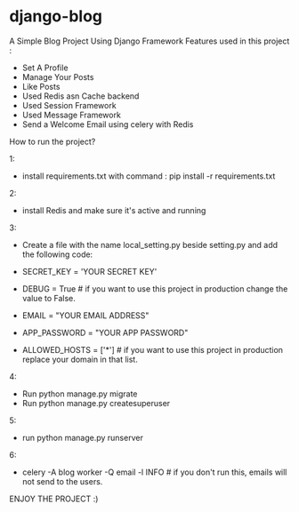# django-blog

A Simple Blog Project Using Django Framework  Features used in this project :

* Set A Profile
* Manage Your Posts
* Like Posts
* Used Redis asn Cache backend 
* Used Session Framework 
* Used Message Framework 
* Send a Welcome Email using celery with Redis

How to run the project?

1:
  * install requirements.txt with command : pip install -r requirements.txt
  
2:
  * install Redis and make sure it's active and running
  
3:
  * Create a file with the name local_setting.py beside setting.py and add the following code:
  
  * SECRET_KEY = 'YOUR SECRET KEY'
  * DEBUG = True          # if you want to use this project in production change the value to False.
  * EMAIL = "YOUR EMAIL ADDRESS"
  * APP_PASSWORD = "YOUR APP PASSWORD"
  * ALLOWED_HOSTS = ['*']         # if you want to use this project in production replace your domain in that list.
  
4: 
  * Run python manage.py migrate
  * Run python manage.py createsuperuser

5:
  * run python manage.py runserver

6:
  * celery -A blog worker -Q email -l INFO   # if you don't run this, emails will not send to the users.

  
ENJOY THE PROJECT :)
    
